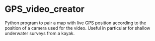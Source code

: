 # GPS_video_creator
Python program to pair a map with live GPS position according to the position of a camera used for the video. Useful in particular for shallow underwater surveys from a kayak.

